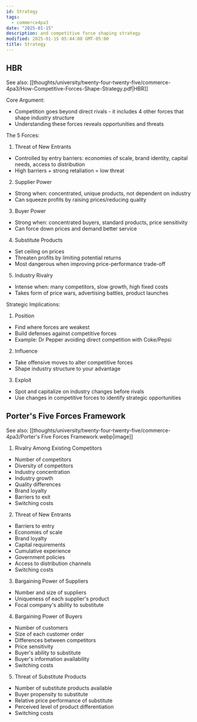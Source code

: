 ```yaml
---
id: Strategy
tags:
  - commerce4pa3
date: "2025-01-15"
description: and competitive force shaping strategy
modified: 2025-01-15 05:44:08 GMT-05:00
title: Strategy
---
```


## HBR

See also: [[thoughts/university/twenty-four-twenty-five/commerce-4pa3/How-Competitive-Forces-Shape-Strategy.pdf|HBR]]

Core Argument:

- Competition goes beyond direct rivals - it includes 4 other forces that shape industry structure
- Understanding these forces reveals opportunities and threats

The 5 Forces:

1. Threat of New Entrants

- Controlled by entry barriers: economies of scale, brand identity, capital needs, access to distribution
- High barriers + strong retaliation = low threat

2. Supplier Power

- Strong when: concentrated, unique products, not dependent on industry
- Can squeeze profits by raising prices/reducing quality

3. Buyer Power

- Strong when: concentrated buyers, standard products, price sensitivity
- Can force down prices and demand better service

4. Substitute Products

- Set ceiling on prices
- Threaten profits by limiting potential returns
- Most dangerous when improving price-performance trade-off

5. Industry Rivalry

- Intense when: many competitors, slow growth, high fixed costs
- Takes form of price wars, advertising battles, product launches

Strategic Implications:

1. Position

- Find where forces are weakest
- Build defenses against competitive forces
- Example: Dr Pepper avoiding direct competition with Coke/Pepsi

2. Influence

- Take offensive moves to alter competitive forces
- Shape industry structure to your advantage

3. Exploit

- Spot and capitalize on industry changes before rivals
- Use changes in competitive forces to identify strategic opportunities

## Porter's Five Forces Framework

See also: [[thoughts/university/twenty-four-twenty-five/commerce-4pa3/Porter's Five Forces Framework.webp|image]]

1. Rivalry Among Existing Competitors

- Number of competitors
- Diversity of competitors
- Industry concentration
- Industry growth
- Quality differences
- Brand loyalty
- Barriers to exit
- Switching costs

2. Threat of New Entrants

- Barriers to entry
- Economies of scale
- Brand loyalty
- Capital requirements
- Cumulative experience
- Government policies
- Access to distribution channels
- Switching costs

3. Bargaining Power of Suppliers

- Number and size of suppliers
- Uniqueness of each supplier's product
- Focal company's ability to substitute

4. Bargaining Power of Buyers

- Number of customers
- Size of each customer order
- Differences between competitors
- Price sensitivity
- Buyer's ability to substitute
- Buyer's information availability
- Switching costs

5. Threat of Substitute Products

- Number of substitute products available
- Buyer propensity to substitute
- Relative price performance of substitute
- Perceived level of product differentiation
- Switching costs
